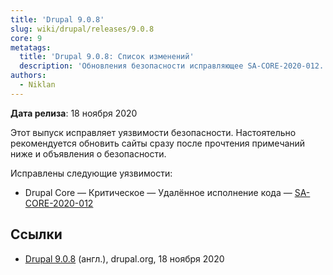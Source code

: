 ```yaml
---
title: 'Drupal 9.0.8'
slug: wiki/drupal/releases/9.0.8
core: 9
metatags:
  title: 'Drupal 9.0.8: Список изменений'
  description: 'Обновления безопасности исправляющее SA-CORE-2020-012.'
authors:
  - Niklan
---
```


**Дата релиза**: 18 ноября 2020

Этот выпуск исправляет уязвимости безопасности. Настоятельно рекомендуется обновить сайты сразу после прочтения примечаний ниже и объявления о безопасности.

Исправлены следующие уязвимости:

- Drupal Core — Критическое — Удалённое исполнение кода — [SA-CORE-2020-012](../../../../security/sa-core/2020-012/index.md)

## Ссылки

- [Drupal 9.0.8](https://www.drupal.org/project/drupal/releases/9.0.8) (англ.), drupal.org, 18 ноября 2020
